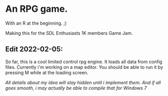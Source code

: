 # An RPG game.
With an R at the beginning. ;)

Making this for the SDL Enthusiasts 1K members Game Jam.

## Edit 2022-02-05:
So far, this is a cool limited control rpg engine.
It loads all data from config files.
Currently i'm working on a map editor.
You should be able to run it by pressing M while at
the loading screen.

_All details about my idea will stay hidden until i implement them. And if all goes smooth, i may actually be able to compile that for Windows 7_

